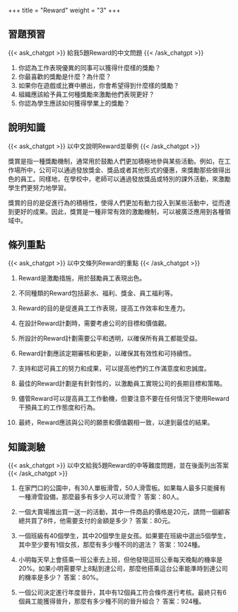+++
title = "Reward"
weight = "3"
+++
## 習題預習
{{< ask_chatgpt >}}
給我5題Reward的中文問題
{{< /ask_chatgpt >}}

1. 你認為工作表現優異的同事可以獲得什麼樣的獎勵？
2. 你最喜歡的獎勵是什麼？為什麼？
3. 如果你在遊戲或比賽中勝出，你會希望得到什麼樣的獎勵？
4. 組織應該給予員工何種獎勵來激勵他們表現更好？
5. 你認為學生應該如何獲得學業上的獎勵？   

## 說明知識
{{< ask_chatgpt >}}
以中文說明Reward並舉例
{{< /ask_chatgpt >}}

獎賞是指一種獎勵機制，通常用於鼓勵人們更加積極地參與某些活動。例如，在工作場所中，公司可以通過發放獎金、獎品或者其他形式的優惠，來獎勵那些做得出色的員工。同樣地，在學校中，老師可以通過發放獎品或特別的課外活動，來激勵學生們更努力地學習。

獎賞的目的是促進行為的積極性，使得人們更加有動力投入到某些活動中，從而達到更好的成果。因此，獎賞是一種非常有效的激勵機制，可以被廣泛應用到各種領域中。   

## 條列重點
{{< ask_chatgpt >}}
以中文條列Reward的重點
{{< /ask_chatgpt >}}

1. Reward是激勵措施，用於鼓勵員工表現出色。

2. 不同種類的Reward包括薪水、福利、獎金、員工福利等。

3. Reward的目的是促進員工工作表現，提高工作效率和生產力。

4. 在設計Reward計劃時，需要考慮公司的目標和價值觀。

5. 所設計的Reward計劃需要公平和透明，以確保所有員工都能受益。

6. Reward計劃應該定期審核和更新，以確保其有效性和可持續性。

7. 支持和認可員工的努力和成果，可以提高他們的工作滿意度和忠誠度。

8. 最佳的Reward計劃是有針對性的，以激勵員工實現公司的長期目標和策略。

9. 儘管Reward可以提高員工工作動機，但要注意不要在任何情況下使用Reward干預員工的工作態度和行為。

10. 最終，Reward應該與公司的願景和價值觀相一致，以達到最佳的結果。   

## 知識測驗
{{< ask_chatgpt >}}
以中文給我5題Reward的中等難度問題，並在後面列出答案
{{< /ask_chatgpt >}}

1. 在家門口的公園中，有30人單板滑雪，50人滑雪板。如果每人最多只能擁有一種滑雪設備，那麼最多有多少人可以滑雪？
答案：80人。

2. 一個大賣場推出買一送一的活動，其中一件商品的價格是20元，請問一個顧客總共買了8件，他需要支付的金額是多少？
答案：80元。

3. 一個班級有40個學生，其中20個學生是女孩。如果要在班級中選出5個學生，其中至少要有1個女孩，那麼有多少種不同的選法？
答案：1024種。

4. 小明每天早上會搭乘一班公車去上班，但他發現這班公車每天晚點的機率是20%。如果小明需要早上8點到達公司，那麼他搭乘這台公車能準時到達公司的機率是多少？
答案：80%。

5. 一個公司決定進行年度晉升，其中有12個員工符合條件進行考核。最終只有6個員工能獲得晉升，那麼有多少種不同的晉升組合？
答案：924種。   

